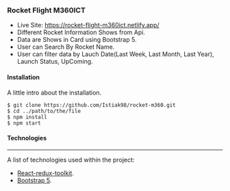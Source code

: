 ### Rocket Flight M360ICT

- Live Site: https://rocket-flight-m360ict.netlify.app/
- Different Rocket Information Shows from Api.
- Data are Shows in Card using Bootstrap 5.
- User can Search By Rocket Name.
- User can filter data by Lauch Date(Last Week, Last Month, Last Year), Launch Status, UpComing.

#### Installation

A little intro about the installation.

```
$ git clone https://github.com/Istiak98/rocket-m360.git
$ cd ../path/to/the/file
$ npm install
$ npm start
```

#### Technologies

---

A list of technologies used within the project:

- [React-redux-toolkit](https://redux-toolkit.js.org/).
- [Bootstrap 5](https://getbootstrap.com/).